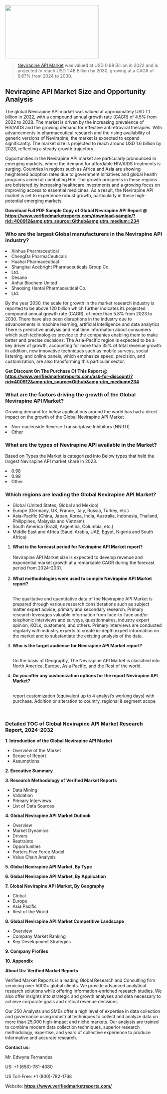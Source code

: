 <img src="https://ffe5etoiles.com/wp-content/uploads/2024/12/MST1-300x171.png" alt="" width="300" height="171" class="alignnone size-medium wp-image-20088" /><blockquote><p><p><a href="https://www.verifiedmarketreports.com/download-sample/?rid=400912&utm_source=Github&utm_medium=234" target="_blank">Nevirapine API Market</a> was valued at USD 0.98 Billion in 2022 and is projected to reach USD 1.48 Billion by 2030, growing at a CAGR of 6.67% from 2024 to 2030.</p></blockquote><p><h2>Nevirapine API Market Size and Opportunity Analysis</h2><p>The global Nevirapine API market was valued at approximately USD 1.1 billion in 2022, with a compound annual growth rate (CAGR) of 4.5% from 2022 to 2028. The market is driven by the increasing prevalence of HIV/AIDS and the growing demand for effective antiretroviral therapies. With advancements in pharmaceutical research and the rising availability of generic versions of Nevirapine, the market is expected to expand significantly. The market size is projected to reach around USD 1.6 billion by 2028, reflecting a steady growth trajectory.</p><p>Opportunities in the Nevirapine API market are particularly pronounced in emerging markets, where the demand for affordable HIV/AIDS treatments is surging. Countries in regions such as Africa and Asia are showing heightened adoption rates due to government initiatives and global health programs aimed at combating HIV. The growth prospects in these regions are bolstered by increasing healthcare investments and a growing focus on improving access to essential medicines. As a result, the Nevirapine API market is set to experience robust growth, particularly in these high-potential emerging markets.</p></p><p class=""><strong>Download Full PDF Sample Copy of Global Nevirapine API Report @ <a href="https://www.verifiedmarketreports.com/download-sample/?rid=400912&amp;utm_source=Github&amp;utm_medium=234" target="_blank">https://www.verifiedmarketreports.com/download-sample/?rid=400912&amp;utm_source=Github&amp;utm_medium=234</a></strong></p><h3 id="" class="">Who are the largest Global manufacturers in the Nevirapine API industry?</h3><p><li>Xinhua Pharmaceutical</li><li> ChengDa PharmaCeuticals</li><li> Huahai Pharmaceutical</li><li> Shanghai Acebright Pharmaceuticals Group Co.</li><li>Ltd.</li><li> Desano</li><li> Anhui Biochem United</li><li> Shaoxing Hantai Pharmaceutical Co.</li><li> Ltd.</li></p><div class=""><div class="" dir="" data-message-author-role="" data-message-id="" data-message-model-slug=""><div class=""><div class=""><div class=""><div class="" dir="" data-message-author-role="" data-message-id="" data-message-model-slug=""><div class=""><div class=""><p>By the year 2030, the scale for growth in the market research industry is reported to be above 120 billion which further indicates its projected compound annual growth rate (CAGR), of more than 5.8% from 2023 to 2030. There have also been disruptions in the industry due to advancements in machine learning, artificial intelligence and data analytics There is predictive analysis and real time information about consumers which such technologies provide to the companies enabling them to make better and precise decisions. The Asia-Pacific region is expected to be a key driver of growth, accounting for more than 35% of total revenue growth. In addition, new innovative techniques such as mobile surveys, social listening, and online panels, which emphasize speed, precision, and customization, are also transforming this particular sector.</p><p><strong>Get Discount On The Purchase Of This Report @&nbsp; <a href="https://www.verifiedmarketreports.com/ask-for-discount/?rid=400912&amp;utm_source=Github&amp;utm_medium=234" target="_blank">https://www.verifiedmarketreports.com/ask-for-discount/?rid=400912&amp;utm_source=Github&amp;utm_medium=234</a></strong></p></div></div></div></div></div></div></div></div><h3 id="" class="">What are the factors driving the growth of the Global Nevirapine API Market?</h3><p id="" class="">Growing demand for below applications around the world has had a direct impact on the growth of the Global Nevirapine API Market</p><p id="" class=""><li>Non-nucleoside Reverse Transcriptase Inhibitors (NNRTI)</li><li> Other</li></p><h3 id="" class="">What are the types of Nevirapine API available in the Market?</h3><p id="" class="">Based on Types the Market is categorized into Below types that held the largest Nevirapine API market share In 2023.</p><p id="" class=""><li>0.98</li><li> 0.99</li><li> Other</li></p><h3 id="" class="">Which regions are leading the Global Nevirapine API Market?</h3><ul><li>Global (United States, Global and Mexico)</li><li>Europe (Germany, UK, France, Italy, Russia, Turkey, etc.)</li><li>Asia-Pacific (China, Japan, Korea, India, Australia, Indonesia, Thailand, Philippines, Malaysia and Vietnam)</li><li>South America (Brazil, Argentina, Columbia, etc.)</li><li>Middle East and Africa (Saudi Arabia, UAE, Egypt, Nigeria and South Africa)</li></ul><p><ol><li><strong>What is the forecast period for Nevirapine API Market report?<br /></strong><br /><span data-sheets-root="1" data-sheets-value="{&quot;1&quot;:2,&quot;2&quot;:&quot;XXXX size is expected to develop revenue and exponential market growth at a remarkable CAGR during the forecast period from 2024&ndash;2030.&quot;}" data-sheets-userformat="{&quot;2&quot;:12674,&quot;4&quot;:{&quot;1&quot;:2,&quot;2&quot;:16776960},&quot;10&quot;:2,&quot;11&quot;:0,&quot;15&quot;:&quot;Arial&quot;,&quot;16&quot;:12}">Nevirapine API Market size is expected to develop revenue and exponential market growth at a remarkable CAGR during the forecast period from 2024&ndash;2031.</span><br /><br /></li><li><strong>What methodologies were used to compile Nevirapine API Market report?<br /><br /></strong><p>The qualitative and quantitative data of the&nbsp;Nevirapine API Market is prepared through various research considerations such as subject matter expert advice, primary and secondary research. Primary research leverages valuable information from face-to-face and/or telephonic interviews and surveys, questionnaires, industry expert opinion, KOLs, customers, and others. Primary interviews are conducted regularly with industry experts to create in-depth expert information on the market and to substantiate the existing analysis of the data.&nbsp;</p></li><li><strong>Who is the target audience for Nevirapine API Market report?<br /><br /></strong><p>On the basis of Geography, The&nbsp;Nevirapine API Market is classified into North America, Europe, Asia Pacific, and the Rest of the world.</p></li><li><strong>Do you offer any customization options for the report Nevirapine API Market?<br /><br /></strong><p>report customization (equivalent up to 4 analyst&rsquo;s working days) with purchase. Addition or alteration to country, regional &amp; segment scope</p><p>&nbsp;</p></li></ol></p><h3 id="" class="">Detailed TOC of Global Nevirapine API Market Research Report, 2024-2032</h3><p id="" class=""><strong>1. Introduction of the Global Nevirapine API Market</strong></p><ul><li>Overview of the Market</li><li>Scope of Report</li><li>Assumptions</li></ul><p id="" class=""><strong>2. Executive Summary</strong></p><p id="" class=""><strong>3. Research Methodology of&nbsp;Verified Market Reports</strong></p><ul><li>Data Mining</li><li>Validation</li><li>Primary Interviews</li><li>List of Data Sources</li></ul><p id="" class=""><strong>4. Global Nevirapine API Market Outlook</strong></p><ul><li>Overview</li><li>Market Dynamics</li><li>Drivers</li><li>Restraints</li><li>Opportunities</li><li>Porters Five Force Model</li><li>Value Chain Analysis</li></ul><p id="" class=""><strong>5. Global Nevirapine API Market, By&nbsp;Type</strong></p><p id="" class=""><strong>6. Global Nevirapine API Market, By Application</strong></p><p id="" class=""><strong>7. Global Nevirapine API Market, By Geography</strong></p><ul><li>Global</li><li>Europe</li><li>Asia Pacific</li><li>Rest of the World</li></ul><p id="" class=""><strong>8. Global Nevirapine API Market Competitive Landscape</strong></p><ul><li>Overview</li><li>Company Market Ranking</li><li>Key Development Strategies</li></ul><p id="" class=""><strong>9. Company Profiles</strong></p><p id="" class=""><strong>10. Appendix</strong></p><p id="" class=""><strong>About Us: Verified Market Reports</strong></p><p id="" class="">Verified Market Reports is a leading Global Research and Consulting firm servicing over 5000+ global clients. We provide advanced analytical research solutions while offering information-enriched research studies. We also offer insights into strategic and growth analyses and data necessary to achieve corporate goals and critical revenue decisions.</p><p id="" class="">Our 250 Analysts and SMEs offer a high level of expertise in data collection and governance using industrial techniques to collect and analyze data on more than 25,000 high-impact and niche markets. Our analysts are trained to combine modern data collection techniques, superior research methodology, expertise, and years of collective experience to produce informative and accurate research.</p><p id="" class=""><strong>Contact us:</strong></p><p id="" class="">Mr. Edwyne Fernandes</p><p id="" class="">US: +1 (650)-781-4080</p><p id="" class="">US Toll-Free: +1 (800)-782-1768</p><p id="" class="">Website: <a target="" data-test-app-aware-link=""><strong>https://www.verifiedmarketreports.com/</strong></a></p>
